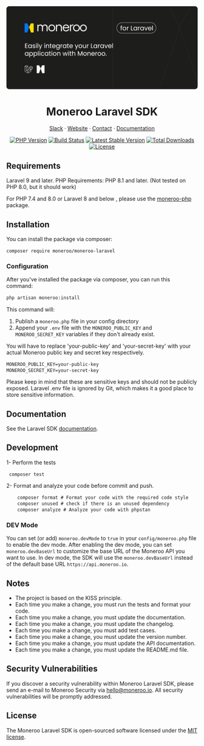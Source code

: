 <div align="center">
<a href="https://moneroo.io" title="Moneroo - Payment stack for Africa">
    <img src="/art/cover.png" alt="Moneroo website">
</a>

# Moneroo Laravel SDK

<!-- Nav header - Start -->

<a href="https://join.slack.com/t/ballerine-oss/shared_invite/zt-1iu6otkok-OqBF3TrcpUmFd9oUjNs2iw">Slack</a>
·
<a href="https://www.moneroo.io/">Website</a>
·
<a href="https://www.moneroo.io/contact">Contact</a>
·
<a href="https://docs.moneroo.io/">Documentation</a>

<!-- Nav header - END -->

<!-- Badges - Start -->
[![PHP Version](https://img.shields.io/packagist/php-v/moneroo/moneroo-laravel.svg)](https://packagist.org/packages/moneroo/moneroo-laravel)
[![Build Status](https://github.com/moneroohq/moneroo-laravel/actions/workflows/run-tests.yml/badge.svg?branch=main)](https://github.com/moneroohq/moneroo-laravel/actions?query=branch%3Amain)
[![Latest Stable Version](https://poser.pugx.org/moneroohq/moneroo-laravel/v/stable.svg)](https://packagist.org/packages/moneroo/moneroo-laravel)
[![Total Downloads](https://poser.pugx.org/moneroo/moneroo-laravel/downloads.svg)](https://packagist.org/packages/moneroo/moneroo-laravel)
[![License](https://poser.pugx.org/moneroo/moneroo-laravel/license.svg)](https://packagist.org/packages/moneroo/moneroo-laravel)
<!-- Badges - END -->

</div>

## Requirements
Laravel 9 and later.
PHP Requirements: PHP 8.1 and later. (Not tested on PHP 8.0, but it should work)

For PHP 7.4 and 8.0 or Laravel 8 and below , please use the [moneroo-php](http://github.com/monerooHQ/moneroo-php) package.

## Installation

You can install the package via composer:

```shell
composer require moneroo/moneroo-laravel
```

### Configuration

After you've installed the package via composer, you can run this command:

```bash
php artisan moneroo:install
```

This command will:

1. Publish a `moneroo.php` file in your config directory
2. Append your `.env` file with the `MONEROO_PUBLIC_KEY` and `MONEROO_SECRET_KEY` variables if they don't already exist.

You will have to replace 'your-public-key' and 'your-secret-key' with your actual Moneroo public key and secret key respectively.

```env
MONEROO_PUBLIC_KEY=your-public-key
MONEROO_SECRET_KEY=your-secret-key
```

Please keep in mind that these are sensitive keys and should not be publicly exposed.
Laravel .env file is ignored by Git, which makes it a good place to store sensitive information.


## Documentation

See the Laravel SDK [documentation](https://docs.moneroo.io/).

## Development

1- Perform the tests
```shell
 composer test
```
2- Format and analyze your code before commit and push.
```shell
    composer format # Format your code with the required code style
    composer unused # check if there is an unused dependency
    composer analyze # Analyze your code with phpstan
```

### DEV Mode
You can set (or add) `moneroo.devMode` to `true` in your `config/moneroo.php` file to enable the dev mode.
After enabling the dev mode, you can set `moneroo.devBaseUrl` to customize the base URL of the Moneroo API you want to use.
In dev mode, the SDK will use the `moneroo.devBaseUrl` instead of the default base URL `https://api.moneroo.io`.

## Notes
- The project is based on the KISS principle.
- Each time you make a change, you must run the tests and format your code.
- Each time you make a change, you must update the documentation.
- Each time you make a change, you must update the changelog.
- Each time you make a change, you must add test cases.
- Each time you make a change, you must update the version number.
- Each time you make a change, you must update the API documentation.
- Each time you make a change, you must update the README.md file.

## Security Vulnerabilities

If you discover a security vulnerability within Moneroo Laravel SDK, please send an e-mail to Moneroo Security via [hello@moneroo.io](mailto:security@moneroo.io). All security vulnerabilities will be promptly addressed.

## License

The Moneroo Laravel SDK is open-sourced software licensed under the [MIT license](LICENSE.md).
